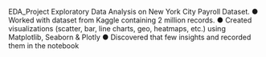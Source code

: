 EDA_Project
Exploratory Data Analysis on New York City Payroll Dataset.
●	Worked with dataset from Kaggle containing 2 million records.
●	Created visualizations (scatter, bar, line charts, geo, heatmaps, etc.) using Matplotlib, Seaborn & Plotly
●	Discovered that few insights and recorded them in the notebook

